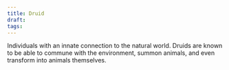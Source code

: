 ```yaml
---
title: Druid
draft: 
tags:
---
```

Individuals with an innate connection to the natural world. Druids are known to be able to commune with the environment, summon animals, and even transform into animals themselves. 